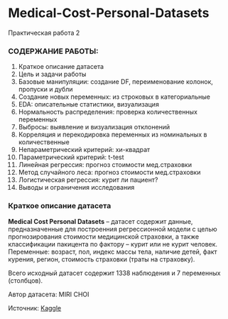 # Medical-Cost-Personal-Datasets
Практическая работа 2

### СОДЕРЖАНИЕ РАБОТЫ:
1. Краткое описание датасета
2. Цель и задачи работы
3. Базовые манипуляции: создание DF, переименование колонок, пропуски и дубли
4. Создание новых переменных: из строковых в категориальные
5. EDA: описательные статистики, визуализация
6. Нормальность распределения: проверка количественных переменных
7. Выбросы: выявление и визуализация отклонений
8. Корреляция и перекодировка переменных из номинальных в количественные
9. Непараметрический критерий: хи-квадрат
10. Параметрический критерий: t-test
11. Линейная регрессия: прогноз стоимости мед.страховки
12. Метод случайного леса: прогноз стоимости мед.страховки
13. Логистическая регрессия: курит ли пациент?
14. Выводы и ограничения исследования

### **Краткое описание датасета**
**Medical Cost Personal Datasets** – датасет содержит данные, предназначенные для построенния регрессионной модели с целью прогнозирования стоимости медицинской страховки, а также классификации пакицента по фактору – курит или не курит человек. Переменные: возраст, пол, индекс массы тела, наличие детей, факт курения, регион, стоимость страховки (траты на страховку).

Всего исходный датасет содержит 1338 наблюдения и 7 переменных (столбцов).

Автор датасета: MIRI CHOI

Источник: [Kaggle](https://www.kaggle.com/datasets/mirichoi0218/insurance)
